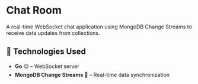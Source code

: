 # Chat Room

A real-time WebSocket chat application using MongoDB Change Streams to receive data updates from collections.

## 🚀 Technologies Used

- **Go** 🟡 – WebSocket server  
- **MongoDB Change Streams** 🍃 – Real-time data synchronization
